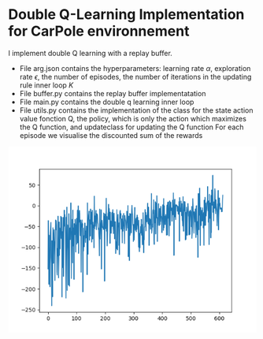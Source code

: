 # Double Q-Learning Implementation for CarPole environnement 

I implement double Q learning with a replay buffer.

* File arg.json contains the hyperparameters: learning rate $\alpha$, exploration rate $\epsilon$, the number of episodes, the number of iterations in the updating rule inner loop $K$
* File buffer.py contains the replay buffer implementatation
* File main.py contains the double q learning inner loop
* File utils.py contains the implementation of the class for the state action value fonction Q, the policy, which is only the action which maximizes the Q function, and updateclass for updating the Q function
For each episode we visualise the discounted sum of the rewards

![Alt text](retour2.png)


